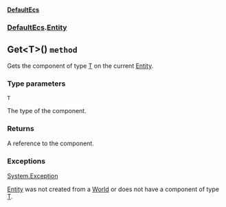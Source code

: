 #### [DefaultEcs](./DefaultEcs.md 'DefaultEcs')
### [DefaultEcs](./DefaultEcs.md#DefaultEcs 'DefaultEcs').[Entity](./DefaultEcs-Entity.md 'DefaultEcs.Entity')
## Get&lt;T&gt;() `method`
Gets the component of type [T](#DefaultEcs-Entity-Get-T-()-T 'DefaultEcs.Entity.Get&lt;T&gt;().T') on the current [Entity](./DefaultEcs-Entity.md 'DefaultEcs.Entity').
### Type parameters

<a name='DefaultEcs-Entity-Get-T-()-T'></a>
`T`

The type of the component.
### Returns
A reference to the component.
### Exceptions

[System.Exception](https://docs.microsoft.com/en-us/dotnet/api/System.Exception 'System.Exception')

[Entity](./DefaultEcs-Entity.md 'DefaultEcs.Entity') was not created from a [World](./DefaultEcs-World.md 'DefaultEcs.World') or does not have a component of type [T](#DefaultEcs-Entity-Get-T-()-T 'DefaultEcs.Entity.Get&lt;T&gt;().T').
